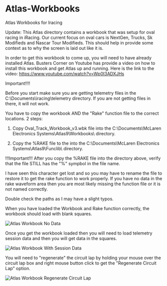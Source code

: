 # Atlas-Workbooks
Atlas Workbooks for Iracing 

Update:  This Atlas directory contains a workbook that was setup for oval racing in iRacing.  Our current focus on oval cars is NextGen, Trucks, Sk Modifieds and Nascar Tour Modifieds.  This should help in provide some context as to why the screen is laid out like it is.

In order to get this workbook to come up, you will need to have already installed Atlas. Busters Corner on Youtube has provide a video on how to install this workbook and get Atlas up and running.  Here is the link to the video:  https://www.youtube.com/watch?v=Wp0I3ADXJHs

Important!!!!

Before you start make sure you are getting telemetry files in the C:\Documents\iracing\telemetry directory.  If you are not getting files in there, it will not work.

You have to copy the workbook AND the "Rake" function file to the correct locations.  2 steps:

1) Copy Oval_Track_Workbook_v3.wbk file into the C:\Documents\McLaren Electronics Systems\Atlas9\Workbooks\ directory.

2) Copy the %RAKE file to the into the C:\Documents\McLaren Electronics Systems\Atlas9\Funclib\ directory.


!!!Important!!!
After you copy the %RAKE file into the directory above, verify that the file STILL has the "%" sympbol in the file name.  

I have seen this character get lost and so you may have to rename the file to restore it to get the rake function to work properly. If you have no data in the rake waveform area then you are most likely missing the function file or it is not named correctly.

Double check the paths as I may have a slight typos.  


When you have loaded the Workbook and Rake function correctly, the workbook should load with blank squares. 


![Atlas Workbook No Data](https://user-images.githubusercontent.com/8271391/139536953-bfb8c61b-a08b-4098-be3f-2756efeef815.png)

Once you get the workbook loaded then you will need to load telemetry session data and then you will get data in the squares.

![Atlas Workbook With Session Data](https://user-images.githubusercontent.com/8271391/139536959-a0aced16-8f39-4e0f-bb9b-13e59278e828.png)


You will need to "regenerate" the circuit lap by holding your mouse over the circuit lap box and right mouse button click to get the "Regenerate Circuit Lap" option.  

![Atlas Workbook Regenerate Circuit Lap](https://user-images.githubusercontent.com/8271391/139537022-27ec3405-dc2b-4b7a-aa49-92eb77d3b49f.png)



